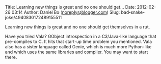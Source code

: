 Title: Learning new things is great and no one should get...
Date: 2012-02-26 03:14
Author: Daniel Bo (noreply@blogger.com)
Slug: bad-snake-joke/4940830172489155511

Learning new things is great and no one should get themselves in a rut.  
  
Have you tried Vala? GObject introspection in a C3/Java-like language
that pre-compiles to C. It hits that start-up time problem you
mentioned. Vala also has a sister language called Genie, which is much
more Python-like and which uses the same libraries and compiler. You may
want to start there.

